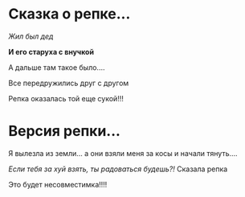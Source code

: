# Сказка о репке...

*Жил был дед*

**И его старуха с внучкой**

А дальше там такое было.... 

Все передружились друг с другом

Репка оказалась той еще сукой!!!


# Версия репки...

Я вылезла из земли... а они взяли меня за косы и начали тянуть....

*Если тебя за хуй взять, ты радоваться будешь?!* Сказала репка

Это будет несовместимка!!!!